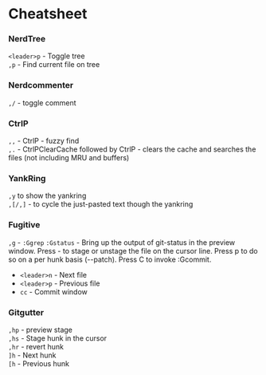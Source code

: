 # Cheatsheet

### NerdTree

`<leader>p` - Toggle tree  
`,p` - Find current file on tree  

### Nerdcommenter
`,/` - toggle comment  

### CtrlP
`,,` - CtrlP - fuzzy find  
`,.` - CtrlPClearCache followed by CtrlP - clears the cache and searches the files (not including MRU and buffers)  

### YankRing
`,y` to show the yankring  
`,[/,]` - to cycle the just-pasted text though the yankring

### Fugitive

`,g` - `:Ggrep`
`:Gstatus` - Bring up the output of git-status in the preview window. Press - to stage or unstage the file on the cursor line. Press p to do so on a per hunk basis (--patch). Press C to invoke :Gcommit. 
 - `<leader>n` - Next file  
 - `<leader>p` - Previous file  
 - `cc` - Commit window  

### Gitgutter
`,hp` - preview stage  
`,hs` - Stage hunk in the cursor  
`,hr` - revert hunk  
`]h` - Next hunk  
`[h` - Previous hunk  
